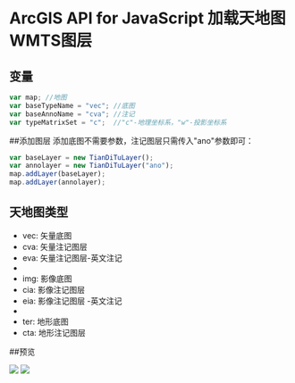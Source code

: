 # ArcGIS API for JavaScript 加载天地图WMTS图层

## 变量
```javascript
var map; //地图
var baseTypeName = "vec"; //底图
var baseAnnoName = "cva"; //注记
var typeMatrixSet = "c";  //"c"-地理坐标系，"w"-投影坐标系
```

##添加图层
添加底图不需要参数，注记图层只需传入"ano"参数即可：
```javascript
var baseLayer = new TianDiTuLayer();
var annolayer = new TianDiTuLayer("ano");
map.addLayer(baseLayer);
map.addLayer(annolayer);
```

## 天地图类型
* vec: 矢量底图
* cva: 矢量注记图层
* eva: 矢量注记图层-英文注记
*
* img: 影像底图
* cia: 影像注记图层
* eia: 影像注记图层 -英文注记
*
* ter: 地形底图
* cta: 地形注记图层

##预览

![](https://github.com/huangli005/TianDiTu/raw/master/images/1.png) 
![](https://github.com/huangli005/TianDiTu/raw/master/images/2.png) 
